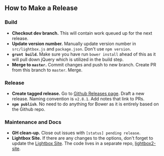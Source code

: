 ## How to Make a Release

### Build

- **Checkout dev branch.** This will contain work queued up for the next release.
- **Update version number.** Manually update version number in `src/lightbox.js` and `package.json`. Don't use `npm version`.
- **`grunt build`.** Make sure you have run `bower install` ahead of this as it will pull down jQuery which is utilized in the build step.
- **Merge to `master`.** Commit changes and push to new branch. Create PR from this branch to `master`. Merge.

### Release

- **Create tagged release.** Go to [Github Releases page](https://github.com/lokesh/lightbox2/releases). Draft a new release. Naming convention is `v2.8.1`. Add notes that link to PRs.
- **`npm publish`**. No need to do anything for Bower as it is entirely based on the Github repo.

### Maintenance and Docs

- **GH clean-up.** Close out issues with `[status] pending release`.
- **Lightbox Site.** If there are any changes to the options, don't forget to update the [Lightbox Site](http://localhost:8000/dist/#options). The code lives in a separate repo, [lightbox2-site](https://github.com/lokesh/lightbox2-site/).
